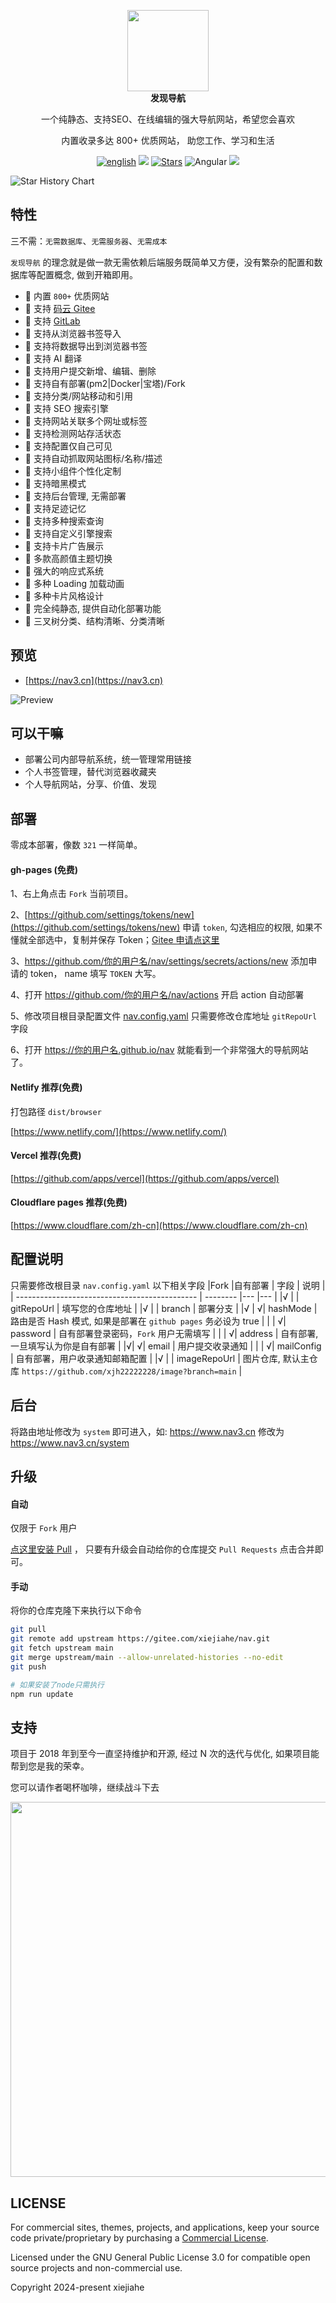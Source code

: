 <p align="center">
  <a href="https://nav3.cn/?g">
    <img src="https://gcore.jsdelivr.net/gh/xjh22222228/public@gh-pages/nav/logo.svg" width="130" />
  </a>
  <br />
  <b>发现导航</b>
  <p align="center">一个纯静态、支持SEO、在线编辑的强大导航网站，希望您会喜欢</p>
  <p align="center">内置收录多达 800+ 优质网站， 助您工作、学习和生活</p>
  <p align="center">
    <a href="README_EN.md"><img alt="english" src="https://img.shields.io/static/v1.svg?label=&message=English&style=flat-square&color=ff5000"></a>
    <img src="https://img.shields.io/github/v/release/xjh22222228/nav" />
    <a href="https://github.com/xjh22222228/nav/stargazers"><img src="https://img.shields.io/github/stars/xjh22222228/nav" alt="Stars"/></a>
    <img alt="Angular" src="https://img.shields.io/static/v1.svg?label=&message=Angular&style=flat-square&color=C82B38">
    <img src="https://img.shields.io/github/license/xjh22222228/nav" />
  </p>
</p>

<picture>
  <source
    media="(prefers-color-scheme: dark)"
    srcset="
      https://api.star-history.com/svg?repos=xjh22222228/nav&type=Date&theme=dark
    "
  />
  <source
    media="(prefers-color-scheme: light)"
    srcset="
      https://api.star-history.com/svg?repos=xjh22222228/nav&type=Date
    "
  />
  <img
    alt="Star History Chart"
    src="https://api.star-history.com/svg?repos=xjh22222228/nav&type=Date"
  />
</picture>

## 特性

三不需：`无需数据库`、`无需服务器`、`无需成本`

`发现导航` 的理念就是做一款无需依赖后端服务既简单又方便，没有繁杂的配置和数据库等配置概念, 做到开箱即用。

- 🍰 内置 `800+` 优质网站
- 🍰 支持 [码云 Gitee](https://gitee.com/xiejiahe/nav)
- 🍰 支持 [GitLab](https://gitlab.com/xjh22222228/nav)
- 🍰 支持从浏览器书签导入
- 🍰 支持将数据导出到浏览器书签
- 🍰 支持 AI 翻译
- 🍰 支持用户提交新增、编辑、删除
- 🍰 支持自有部署(pm2|Docker|宝塔)/Fork
- 🍰 支持分类/网站移动和引用
- 🍰 支持 SEO 搜索引擎
- 🍰 支持网站关联多个网址或标签
- 🍰 支持检测网站存活状态
- 🍰 支持配置仅自己可见
- 🍰 支持自动抓取网站图标/名称/描述
- 🍰 支持小组件个性化定制
- 🍰 支持暗黑模式
- 🍰 支持后台管理, 无需部署
- 🍰 支持足迹记忆
- 🍰 支持多种搜索查询
- 🍰 支持自定义引擎搜索
- 🍰 支持卡片广告展示
- 🍰 多款高颜值主题切换
- 🍰 强大的响应式系统
- 🍰 多种 Loading 加载动画
- 🍰 多种卡片风格设计
- 🍰 完全纯静态, 提供自动化部署功能
- 🍰 三叉树分类、结构清晰、分类清晰

## 预览

- [https://nav3.cn](https://nav3.cn)

![Preview](https://gcore.jsdelivr.net/gh/xjh22222228/public@gh-pages/nav/preview.gif)

## 可以干嘛

- 部署公司内部导航系统，统一管理常用链接
- 个人书签管理，替代浏览器收藏夹
- 个人导航网站，分享、价值、发现

## 部署

零成本部署，像数 `321` 一样简单。

#### gh-pages (免费)

1、右上角点击 `Fork` 当前项目。

2、[https://github.com/settings/tokens/new](https://github.com/settings/tokens/new) 申请 `token`, 勾选相应的权限, 如果不懂就全部选中，复制并保存 Token；[Gitee 申请点这里](https://gitee.com/profile/personal_access_tokens/new)

3、https://github.com/你的用户名/nav/settings/secrets/actions/new 添加申请的 token， name 填写 `TOKEN` 大写。

4、打开 https://github.com/你的用户名/nav/actions 开启 action 自动部署

5、修改项目根目录配置文件 [nav.config.yaml](nav.config.yaml) 只需要修改仓库地址 `gitRepoUrl` 字段

6、打开 https://你的用户名.github.io/nav 就能看到一个非常强大的导航网站了。

#### Netlify 推荐(免费)

打包路径 `dist/browser`

[https://www.netlify.com/](https://www.netlify.com/)

#### Vercel 推荐(免费)

[https://github.com/apps/vercel](https://github.com/apps/vercel)

#### Cloudflare pages 推荐(免费)

[https://www.cloudflare.com/zh-cn](https://www.cloudflare.com/zh-cn)

## 配置说明

只需要修改根目录 `nav.config.yaml` 以下相关字段
|Fork |自有部署 | 字段 | 说明 |
| --------------------------------------------- | -------- |--- |--- |
|√ | | gitRepoUrl | 填写您的仓库地址 |
|√ | | branch | 部署分支 |
|√ | √| hashMode | 路由是否 Hash 模式, 如果是部署在 `github pages` 务必设为 true |
| | √| password | 自有部署登录密码，`Fork` 用户无需填写 |
| | √| address | 自有部署, 一旦填写认为你是自有部署 |
|√| √| email | 用户提交收录通知 |
| | √| mailConfig | 自有部署，用户收录通知邮箱配置 |
|√ | | imageRepoUrl | 图片仓库, 默认主仓库 `https://github.com/xjh22222228/image?branch=main` |

## 后台

将路由地址修改为 `system` 即可进入，如: https://www.nav3.cn 修改为 https://www.nav3.cn/system

## 升级

#### 自动

仅限于 `Fork` 用户

[点这里安装 Pull](https://github.com/apps/pull) ， 只要有升级会自动给你的仓库提交 `Pull Requests` 点击合并即可。

#### 手动

将你的仓库克隆下来执行以下命令

```bash
git pull
git remote add upstream https://gitee.com/xiejiahe/nav.git
git fetch upstream main
git merge upstream/main --allow-unrelated-histories --no-edit
git push

# 如果安装了node只需执行
npm run update
```

## 支持

项目于 2018 年到至今一直坚持维护和开源, 经过 N 次的迭代与优化, 如果项目能帮到您是我的荣幸。

您可以请作者喝杯咖啡，继续战斗下去

<img src="https://gcore.jsdelivr.net/gh/xjh22222228/public@gh-pages/img/32.png" width="600">

## LICENSE

For commercial sites, themes, projects, and applications, keep your source code private/proprietary by purchasing a [Commercial License](https://official.nav3.cn/pricing).

Licensed under the GNU General Public License 3.0 for compatible open source projects and non-commercial use.

Copyright 2024-present xiejiahe
